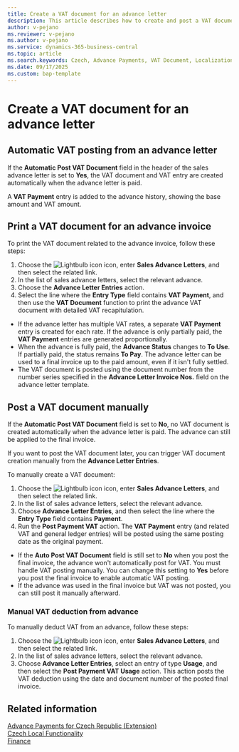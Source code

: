 ```yaml
---
title: Create a VAT document for an advance letter  
description: This article describes how to create and post a VAT document for an advance letter using Advance Payments in the Czech version.  
author: v-pejano  
ms.reviewer: v-pejano  
ms.author: v-pejano
ms.service: dynamics-365-business-central  
ms.topic: article  
ms.search.keywords: Czech, Advance Payments, VAT Document, Localization  
ms.date: 09/17/2025  
ms.custom: bap-template  
---
```


# Create a VAT document for an advance letter

## Automatic VAT posting from an advance letter

If the **Automatic Post VAT Document** field in the header of the sales advance letter is set to **Yes**, the VAT document and VAT entry are created automatically when the advance letter is paid.

A **VAT Payment** entry is added to the advance history, showing the base amount and VAT amount.

## Print a VAT document for an advance invoice

To print the VAT document related to the advance invoice, follow these steps:

1. Choose the ![Lightbulb icon](../../media/ui-search/search_small.png "Tell me what you want to do") icon, enter **Sales Advance Letters**, and then select the related link.  
2. In the list of sales advance letters, select the relevant advance.  
3. Choose the **Advance Letter Entries** action.  
4. Select the line where the **Entry Type** field contains **VAT Payment**, and then use the **VAT Document** function to print the advance VAT document with detailed VAT recapitulation.

- If the advance letter has multiple VAT rates, a separate **VAT Payment** entry is created for each rate. If the advance is only partially paid, the **VAT Payment** entries are generated proportionally.
- When the advance is fully paid, the **Advance Status** changes to **To Use**. If partially paid, the status remains **To Pay**. The advance letter can be used to a final invoice up to the paid amount, even if it isn't fully settled.
- The VAT document is posted using the document number from the number series specified in the **Advance Letter Invoice Nos.** field on the advance letter template.

## Post a VAT document manually

If the **Automatic Post VAT Document** field is set to **No**, no VAT document is created automatically when the advance letter is paid. The advance can still be applied to the final invoice.

If you want to post the VAT document later, you can trigger VAT document creation manually from the **Advance Letter Entries**.

To manually create a VAT document:

1. Choose the ![Lightbulb icon](../../media/ui-search/search_small.png "Tell me what you want to do") icon, enter **Sales Advance Letters**, and then select the related link.  
2. In the list of sales advance letters, select the relevant advance.  
3. Choose **Advance Letter Entries**, and then select the line where the **Entry Type** field contains **Payment**.  
4. Run the **Post Payment VAT** action. The **VAT Payment** entry (and related VAT and general ledger entries) will be posted using the same posting date as the original payment.

- If the **Auto Post VAT Document** field is still set to **No** when you post the final invoice, the advance won't automatically post for VAT. You must handle VAT posting manually. You can change this setting to **Yes** before you post the final invoice to enable automatic VAT posting.
- If the advance was used in the final invoice but VAT was not posted, you can still post it manually afterward.

### Manual VAT deduction from advance

To manually deduct VAT from an advance, follow these steps:

1. Choose the ![Lightbulb icon](../../media/ui-search/search_small.png "Tell me what you want to do") icon, enter **Sales Advance Letters**, and then select the related link.  
2. In the list of sales advance letters, select the relevant advance.  
3. Choose **Advance Letter Entries**, select an entry of type **Usage**, and then select the **Post Payment VAT Usage** action. This action posts the VAT deduction using the date and document number of the posted final invoice.

## Related information

[Advance Payments for Czech Republic (Extension)](ui-extensions-advance-payments-localization-cz.md)  
[Czech Local Functionality](czech-local-functionality.md)  
[Finance](../../finance.md)
